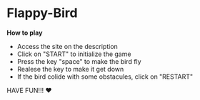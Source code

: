 # Flappy-Bird


**How to play**

- Access the site on the description
- Click on "START" to initialize the game
- Press the key "space" to make the bird fly
- Realese the key to make it get down
- If the bird colide with some obstacules, click on "RESTART"


HAVE FUN!!! :heart:
